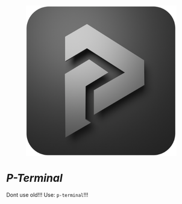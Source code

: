 <p align="center">
 <img width="400" src="./icons/p-term-icon-3.png" alt="peharge"/>
</p>

# **_P-Terminal_**

Dont use old!!! Use: `p-terminal`!!!
